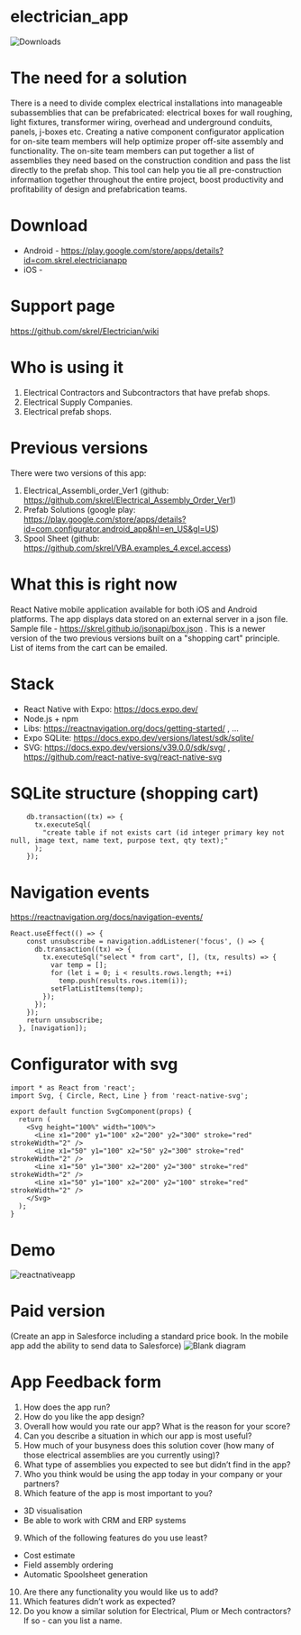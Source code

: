 # electrician_app

![Downloads](https://img.shields.io/badge/electrician-1.0.0-orange.svg)

# The need for a solution
There is a need to divide complex electrical installations into manageable subassemblies that can be prefabricated: electrical boxes for wall roughing, light fixtures, transformer wiring, overhead and underground conduits, panels, j-boxes etc. 
Creating a native component configurator application for on-site team members will help optimize proper off-site assembly and functionality. The on-site team members can put together a list of assemblies they need based on the construction condition and pass the list directly to the prefab shop. This tool can help you tie all pre-construction information together throughout the entire project, boost productivity and profitability of design and prefabrication teams.

# Download
- Android - https://play.google.com/store/apps/details?id=com.skrel.electricianapp
- iOS - 

# Support page
https://github.com/skrel/Electrician/wiki

# Who is using it
1. Electrical Contractors and Subcontractors that have prefab shops.
2. Electrical Supply Companies.
3. Electrical prefab shops.

# Previous versions
There were two versions of this app:
1. Electrical_Assembli_order_Ver1 (github: https://github.com/skrel/Electrical_Assembly_Order_Ver1)
2. Prefab Solutions (google play: https://play.google.com/store/apps/details?id=com.configurator.android_app&hl=en_US&gl=US)
3. Spool Sheet (github: https://github.com/skrel/VBA.examples_4.excel.access) 

# What this is right now
React Native mobile application available for both iOS and Android platforms. The app displays data stored on an external server in a json file. Sample file - https://skrel.github.io/jsonapi/box.json . This is a newer version of the two previous versions built on a "shopping cart" principle. List of items from the cart can be emailed.

# Stack
- React Native with Expo: https://docs.expo.dev/
- Node.js + npm 
- Libs: https://reactnavigation.org/docs/getting-started/ , ...
- Expo SQLite: https://docs.expo.dev/versions/latest/sdk/sqlite/
- SVG: https://docs.expo.dev/versions/v39.0.0/sdk/svg/ , https://github.com/react-native-svg/react-native-svg

# SQLite structure (shopping cart)

```
    db.transaction((tx) => {
      tx.executeSql(
        "create table if not exists cart (id integer primary key not null, image text, name text, purpose text, qty text);"
      );
    });
```

# Navigation events
https://reactnavigation.org/docs/navigation-events/
```
React.useEffect(() => {
    const unsubscribe = navigation.addListener('focus', () => {
      db.transaction((tx) => {
        tx.executeSql("select * from cart", [], (tx, results) => {
          var temp = [];
          for (let i = 0; i < results.rows.length; ++i)
            temp.push(results.rows.item(i));
          setFlatListItems(temp);
        });
      });
    });
    return unsubscribe;
  }, [navigation]);
```

# Configurator with svg

```
import * as React from 'react';
import Svg, { Circle, Rect, Line } from 'react-native-svg';

export default function SvgComponent(props) {
  return (
    <Svg height="100%" width="100%">
      <Line x1="200" y1="100" x2="200" y2="300" stroke="red" strokeWidth="2" />
      <Line x1="50" y1="100" x2="50" y2="300" stroke="red" strokeWidth="2" />
      <Line x1="50" y1="300" x2="200" y2="300" stroke="red" strokeWidth="2" />
      <Line x1="50" y1="100" x2="200" y2="100" stroke="red" strokeWidth="2" />
    </Svg>
  );
}
```

# Demo

![reactnativeapp](https://user-images.githubusercontent.com/43278778/143285036-4d262708-7299-4fcf-932d-6999b9fd667e.png)

# Paid version
(Create an app in Salesforce including a standard price book. In the mobile app add the ability to send data to Salesforce)
![Blank diagram](https://user-images.githubusercontent.com/43278778/140547299-f3be5a33-ab4c-4d48-9bad-00a661687b53.jpeg)
 
# App Feedback form
1.	How does the app run?
2.	How do you like the app design?
3.	Overall how would you rate our app? What is the reason for your score?
4.	Can you describe a situation in which our app is most useful?
5.	How much of your busyness does this solution cover (how many of those electrical assemblies are you currently using)?
6.	What type of assemblies you expected to see but didn’t find in the app?
7.	Who you think would be using the app today in your company or your partners?
8.	Which feature of the app is most important to you?
- 3D visualisation 
- Be able to work with CRM and ERP systems
9.	Which of the following features do you use least?
- Cost estimate 
- Field assembly ordering
- Automatic Spoolsheet generation
10.	Are there any functionality you would like us to add?
11.	Which features didn’t work as expected?
12.	Do you know a similar solution for Electrical, Plum or Mech contractors? If so - can you list a name.
